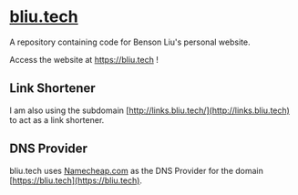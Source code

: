 # [bliu.tech](https://www.bliu.tech)
A repository containing code for Benson Liu's personal website.

Access the website at https://bliu.tech !

## Link Shortener
I am also using the subdomain [http://links.bliu.tech/](http://links.bliu.tech) to act as a link shortener.

## DNS Provider
bliu.tech uses [Namecheap.com](https://namecheap.com) as the DNS Provider for the domain [https://bliu.tech](https://bliu.tech).